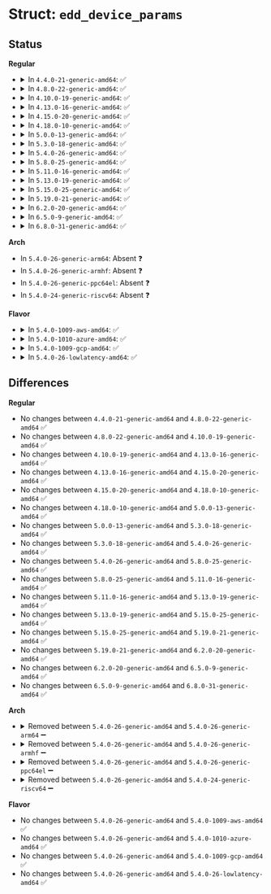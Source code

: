 # Struct: <code>edd_device_params</code>

## Status
<b>Regular</b>
<ul>
<li>
<details>
<summary>In <code>4.4.0-21-generic-amd64</code>: ✅</summary>

```c
struct edd_device_params {
    __u16 length;
    __u16 info_flags;
    __u32 num_default_cylinders;
    __u32 num_default_heads;
    __u32 sectors_per_track;
    __u64 number_of_sectors;
    __u16 bytes_per_sector;
    __u32 dpte_ptr;
    __u16 key;
    __u8 device_path_info_length;
    __u8 reserved2;
    __u16 reserved3;
    __u8[4] host_bus_type;
    __u8[8] interface_type;
    union (anon) interface_path;
    union (anon) device_path;
    __u8 reserved4;
    __u8 checksum;
}
```
</details>
</li>
<li>
<details>
<summary>In <code>4.8.0-22-generic-amd64</code>: ✅</summary>

```c
struct edd_device_params {
    __u16 length;
    __u16 info_flags;
    __u32 num_default_cylinders;
    __u32 num_default_heads;
    __u32 sectors_per_track;
    __u64 number_of_sectors;
    __u16 bytes_per_sector;
    __u32 dpte_ptr;
    __u16 key;
    __u8 device_path_info_length;
    __u8 reserved2;
    __u16 reserved3;
    __u8[4] host_bus_type;
    __u8[8] interface_type;
    union (anon) interface_path;
    union (anon) device_path;
    __u8 reserved4;
    __u8 checksum;
}
```
</details>
</li>
<li>
<details>
<summary>In <code>4.10.0-19-generic-amd64</code>: ✅</summary>

```c
struct edd_device_params {
    __u16 length;
    __u16 info_flags;
    __u32 num_default_cylinders;
    __u32 num_default_heads;
    __u32 sectors_per_track;
    __u64 number_of_sectors;
    __u16 bytes_per_sector;
    __u32 dpte_ptr;
    __u16 key;
    __u8 device_path_info_length;
    __u8 reserved2;
    __u16 reserved3;
    __u8[4] host_bus_type;
    __u8[8] interface_type;
    union (anon) interface_path;
    union (anon) device_path;
    __u8 reserved4;
    __u8 checksum;
}
```
</details>
</li>
<li>
<details>
<summary>In <code>4.13.0-16-generic-amd64</code>: ✅</summary>

```c
struct edd_device_params {
    __u16 length;
    __u16 info_flags;
    __u32 num_default_cylinders;
    __u32 num_default_heads;
    __u32 sectors_per_track;
    __u64 number_of_sectors;
    __u16 bytes_per_sector;
    __u32 dpte_ptr;
    __u16 key;
    __u8 device_path_info_length;
    __u8 reserved2;
    __u16 reserved3;
    __u8[4] host_bus_type;
    __u8[8] interface_type;
    union (anon) interface_path;
    union (anon) device_path;
    __u8 reserved4;
    __u8 checksum;
}
```
</details>
</li>
<li>
<details>
<summary>In <code>4.15.0-20-generic-amd64</code>: ✅</summary>

```c
struct edd_device_params {
    __u16 length;
    __u16 info_flags;
    __u32 num_default_cylinders;
    __u32 num_default_heads;
    __u32 sectors_per_track;
    __u64 number_of_sectors;
    __u16 bytes_per_sector;
    __u32 dpte_ptr;
    __u16 key;
    __u8 device_path_info_length;
    __u8 reserved2;
    __u16 reserved3;
    __u8[4] host_bus_type;
    __u8[8] interface_type;
    union (anon) interface_path;
    union (anon) device_path;
    __u8 reserved4;
    __u8 checksum;
}
```
</details>
</li>
<li>
<details>
<summary>In <code>4.18.0-10-generic-amd64</code>: ✅</summary>

```c
struct edd_device_params {
    __u16 length;
    __u16 info_flags;
    __u32 num_default_cylinders;
    __u32 num_default_heads;
    __u32 sectors_per_track;
    __u64 number_of_sectors;
    __u16 bytes_per_sector;
    __u32 dpte_ptr;
    __u16 key;
    __u8 device_path_info_length;
    __u8 reserved2;
    __u16 reserved3;
    __u8[4] host_bus_type;
    __u8[8] interface_type;
    union (anon) interface_path;
    union (anon) device_path;
    __u8 reserved4;
    __u8 checksum;
}
```
</details>
</li>
<li>
<details>
<summary>In <code>5.0.0-13-generic-amd64</code>: ✅</summary>

```c
struct edd_device_params {
    __u16 length;
    __u16 info_flags;
    __u32 num_default_cylinders;
    __u32 num_default_heads;
    __u32 sectors_per_track;
    __u64 number_of_sectors;
    __u16 bytes_per_sector;
    __u32 dpte_ptr;
    __u16 key;
    __u8 device_path_info_length;
    __u8 reserved2;
    __u16 reserved3;
    __u8[4] host_bus_type;
    __u8[8] interface_type;
    union (anon) interface_path;
    union (anon) device_path;
    __u8 reserved4;
    __u8 checksum;
}
```
</details>
</li>
<li>
<details>
<summary>In <code>5.3.0-18-generic-amd64</code>: ✅</summary>

```c
struct edd_device_params {
    __u16 length;
    __u16 info_flags;
    __u32 num_default_cylinders;
    __u32 num_default_heads;
    __u32 sectors_per_track;
    __u64 number_of_sectors;
    __u16 bytes_per_sector;
    __u32 dpte_ptr;
    __u16 key;
    __u8 device_path_info_length;
    __u8 reserved2;
    __u16 reserved3;
    __u8[4] host_bus_type;
    __u8[8] interface_type;
    union (anon) interface_path;
    union (anon) device_path;
    __u8 reserved4;
    __u8 checksum;
}
```
</details>
</li>
<li>
<details>
<summary>In <code>5.4.0-26-generic-amd64</code>: ✅</summary>

```c
struct edd_device_params {
    __u16 length;
    __u16 info_flags;
    __u32 num_default_cylinders;
    __u32 num_default_heads;
    __u32 sectors_per_track;
    __u64 number_of_sectors;
    __u16 bytes_per_sector;
    __u32 dpte_ptr;
    __u16 key;
    __u8 device_path_info_length;
    __u8 reserved2;
    __u16 reserved3;
    __u8[4] host_bus_type;
    __u8[8] interface_type;
    union (anon) interface_path;
    union (anon) device_path;
    __u8 reserved4;
    __u8 checksum;
}
```
</details>
</li>
<li>
<details>
<summary>In <code>5.8.0-25-generic-amd64</code>: ✅</summary>

```c
struct edd_device_params {
    __u16 length;
    __u16 info_flags;
    __u32 num_default_cylinders;
    __u32 num_default_heads;
    __u32 sectors_per_track;
    __u64 number_of_sectors;
    __u16 bytes_per_sector;
    __u32 dpte_ptr;
    __u16 key;
    __u8 device_path_info_length;
    __u8 reserved2;
    __u16 reserved3;
    __u8[4] host_bus_type;
    __u8[8] interface_type;
    union (anon) interface_path;
    union (anon) device_path;
    __u8 reserved4;
    __u8 checksum;
}
```
</details>
</li>
<li>
<details>
<summary>In <code>5.11.0-16-generic-amd64</code>: ✅</summary>

```c
struct edd_device_params {
    __u16 length;
    __u16 info_flags;
    __u32 num_default_cylinders;
    __u32 num_default_heads;
    __u32 sectors_per_track;
    __u64 number_of_sectors;
    __u16 bytes_per_sector;
    __u32 dpte_ptr;
    __u16 key;
    __u8 device_path_info_length;
    __u8 reserved2;
    __u16 reserved3;
    __u8[4] host_bus_type;
    __u8[8] interface_type;
    union (anon) interface_path;
    union (anon) device_path;
    __u8 reserved4;
    __u8 checksum;
}
```
</details>
</li>
<li>
<details>
<summary>In <code>5.13.0-19-generic-amd64</code>: ✅</summary>

```c
struct edd_device_params {
    __u16 length;
    __u16 info_flags;
    __u32 num_default_cylinders;
    __u32 num_default_heads;
    __u32 sectors_per_track;
    __u64 number_of_sectors;
    __u16 bytes_per_sector;
    __u32 dpte_ptr;
    __u16 key;
    __u8 device_path_info_length;
    __u8 reserved2;
    __u16 reserved3;
    __u8[4] host_bus_type;
    __u8[8] interface_type;
    union (anon) interface_path;
    union (anon) device_path;
    __u8 reserved4;
    __u8 checksum;
}
```
</details>
</li>
<li>
<details>
<summary>In <code>5.15.0-25-generic-amd64</code>: ✅</summary>

```c
struct edd_device_params {
    __u16 length;
    __u16 info_flags;
    __u32 num_default_cylinders;
    __u32 num_default_heads;
    __u32 sectors_per_track;
    __u64 number_of_sectors;
    __u16 bytes_per_sector;
    __u32 dpte_ptr;
    __u16 key;
    __u8 device_path_info_length;
    __u8 reserved2;
    __u16 reserved3;
    __u8[4] host_bus_type;
    __u8[8] interface_type;
    union (anon) interface_path;
    union (anon) device_path;
    __u8 reserved4;
    __u8 checksum;
}
```
</details>
</li>
<li>
<details>
<summary>In <code>5.19.0-21-generic-amd64</code>: ✅</summary>

```c
struct edd_device_params {
    __u16 length;
    __u16 info_flags;
    __u32 num_default_cylinders;
    __u32 num_default_heads;
    __u32 sectors_per_track;
    __u64 number_of_sectors;
    __u16 bytes_per_sector;
    __u32 dpte_ptr;
    __u16 key;
    __u8 device_path_info_length;
    __u8 reserved2;
    __u16 reserved3;
    __u8[4] host_bus_type;
    __u8[8] interface_type;
    union (anon) interface_path;
    union (anon) device_path;
    __u8 reserved4;
    __u8 checksum;
}
```
</details>
</li>
<li>
<details>
<summary>In <code>6.2.0-20-generic-amd64</code>: ✅</summary>

```c
struct edd_device_params {
    __u16 length;
    __u16 info_flags;
    __u32 num_default_cylinders;
    __u32 num_default_heads;
    __u32 sectors_per_track;
    __u64 number_of_sectors;
    __u16 bytes_per_sector;
    __u32 dpte_ptr;
    __u16 key;
    __u8 device_path_info_length;
    __u8 reserved2;
    __u16 reserved3;
    __u8[4] host_bus_type;
    __u8[8] interface_type;
    union (anon) interface_path;
    union (anon) device_path;
    __u8 reserved4;
    __u8 checksum;
}
```
</details>
</li>
<li>
<details>
<summary>In <code>6.5.0-9-generic-amd64</code>: ✅</summary>

```c
struct edd_device_params {
    __u16 length;
    __u16 info_flags;
    __u32 num_default_cylinders;
    __u32 num_default_heads;
    __u32 sectors_per_track;
    __u64 number_of_sectors;
    __u16 bytes_per_sector;
    __u32 dpte_ptr;
    __u16 key;
    __u8 device_path_info_length;
    __u8 reserved2;
    __u16 reserved3;
    __u8[4] host_bus_type;
    __u8[8] interface_type;
    union (anon) interface_path;
    union (anon) device_path;
    __u8 reserved4;
    __u8 checksum;
}
```
</details>
</li>
<li>
<details>
<summary>In <code>6.8.0-31-generic-amd64</code>: ✅</summary>

```c
struct edd_device_params {
    __u16 length;
    __u16 info_flags;
    __u32 num_default_cylinders;
    __u32 num_default_heads;
    __u32 sectors_per_track;
    __u64 number_of_sectors;
    __u16 bytes_per_sector;
    __u32 dpte_ptr;
    __u16 key;
    __u8 device_path_info_length;
    __u8 reserved2;
    __u16 reserved3;
    __u8[4] host_bus_type;
    __u8[8] interface_type;
    union (anon) interface_path;
    union (anon) device_path;
    __u8 reserved4;
    __u8 checksum;
}
```
</details>
</li>
</ul>
<b>Arch</b>
<ul>
<li>
In <code>5.4.0-26-generic-arm64</code>: Absent ❓
</li>
<li>
In <code>5.4.0-26-generic-armhf</code>: Absent ❓
</li>
<li>
In <code>5.4.0-26-generic-ppc64el</code>: Absent ❓
</li>
<li>
In <code>5.4.0-24-generic-riscv64</code>: Absent ❓
</li>
</ul>
<b>Flavor</b>
<ul>
<li>
<details>
<summary>In <code>5.4.0-1009-aws-amd64</code>: ✅</summary>

```c
struct edd_device_params {
    __u16 length;
    __u16 info_flags;
    __u32 num_default_cylinders;
    __u32 num_default_heads;
    __u32 sectors_per_track;
    __u64 number_of_sectors;
    __u16 bytes_per_sector;
    __u32 dpte_ptr;
    __u16 key;
    __u8 device_path_info_length;
    __u8 reserved2;
    __u16 reserved3;
    __u8[4] host_bus_type;
    __u8[8] interface_type;
    union (anon) interface_path;
    union (anon) device_path;
    __u8 reserved4;
    __u8 checksum;
}
```
</details>
</li>
<li>
<details>
<summary>In <code>5.4.0-1010-azure-amd64</code>: ✅</summary>

```c
struct edd_device_params {
    __u16 length;
    __u16 info_flags;
    __u32 num_default_cylinders;
    __u32 num_default_heads;
    __u32 sectors_per_track;
    __u64 number_of_sectors;
    __u16 bytes_per_sector;
    __u32 dpte_ptr;
    __u16 key;
    __u8 device_path_info_length;
    __u8 reserved2;
    __u16 reserved3;
    __u8[4] host_bus_type;
    __u8[8] interface_type;
    union (anon) interface_path;
    union (anon) device_path;
    __u8 reserved4;
    __u8 checksum;
}
```
</details>
</li>
<li>
<details>
<summary>In <code>5.4.0-1009-gcp-amd64</code>: ✅</summary>

```c
struct edd_device_params {
    __u16 length;
    __u16 info_flags;
    __u32 num_default_cylinders;
    __u32 num_default_heads;
    __u32 sectors_per_track;
    __u64 number_of_sectors;
    __u16 bytes_per_sector;
    __u32 dpte_ptr;
    __u16 key;
    __u8 device_path_info_length;
    __u8 reserved2;
    __u16 reserved3;
    __u8[4] host_bus_type;
    __u8[8] interface_type;
    union (anon) interface_path;
    union (anon) device_path;
    __u8 reserved4;
    __u8 checksum;
}
```
</details>
</li>
<li>
<details>
<summary>In <code>5.4.0-26-lowlatency-amd64</code>: ✅</summary>

```c
struct edd_device_params {
    __u16 length;
    __u16 info_flags;
    __u32 num_default_cylinders;
    __u32 num_default_heads;
    __u32 sectors_per_track;
    __u64 number_of_sectors;
    __u16 bytes_per_sector;
    __u32 dpte_ptr;
    __u16 key;
    __u8 device_path_info_length;
    __u8 reserved2;
    __u16 reserved3;
    __u8[4] host_bus_type;
    __u8[8] interface_type;
    union (anon) interface_path;
    union (anon) device_path;
    __u8 reserved4;
    __u8 checksum;
}
```
</details>
</li>
</ul>

## Differences
<b>Regular</b>
<ul>
<li>
No changes between <code>4.4.0-21-generic-amd64</code> and <code>4.8.0-22-generic-amd64</code> ✅
</li>
<li>
No changes between <code>4.8.0-22-generic-amd64</code> and <code>4.10.0-19-generic-amd64</code> ✅
</li>
<li>
No changes between <code>4.10.0-19-generic-amd64</code> and <code>4.13.0-16-generic-amd64</code> ✅
</li>
<li>
No changes between <code>4.13.0-16-generic-amd64</code> and <code>4.15.0-20-generic-amd64</code> ✅
</li>
<li>
No changes between <code>4.15.0-20-generic-amd64</code> and <code>4.18.0-10-generic-amd64</code> ✅
</li>
<li>
No changes between <code>4.18.0-10-generic-amd64</code> and <code>5.0.0-13-generic-amd64</code> ✅
</li>
<li>
No changes between <code>5.0.0-13-generic-amd64</code> and <code>5.3.0-18-generic-amd64</code> ✅
</li>
<li>
No changes between <code>5.3.0-18-generic-amd64</code> and <code>5.4.0-26-generic-amd64</code> ✅
</li>
<li>
No changes between <code>5.4.0-26-generic-amd64</code> and <code>5.8.0-25-generic-amd64</code> ✅
</li>
<li>
No changes between <code>5.8.0-25-generic-amd64</code> and <code>5.11.0-16-generic-amd64</code> ✅
</li>
<li>
No changes between <code>5.11.0-16-generic-amd64</code> and <code>5.13.0-19-generic-amd64</code> ✅
</li>
<li>
No changes between <code>5.13.0-19-generic-amd64</code> and <code>5.15.0-25-generic-amd64</code> ✅
</li>
<li>
No changes between <code>5.15.0-25-generic-amd64</code> and <code>5.19.0-21-generic-amd64</code> ✅
</li>
<li>
No changes between <code>5.19.0-21-generic-amd64</code> and <code>6.2.0-20-generic-amd64</code> ✅
</li>
<li>
No changes between <code>6.2.0-20-generic-amd64</code> and <code>6.5.0-9-generic-amd64</code> ✅
</li>
<li>
No changes between <code>6.5.0-9-generic-amd64</code> and <code>6.8.0-31-generic-amd64</code> ✅
</li>
</ul>
<b>Arch</b>
<ul>
<li>
<details>
<summary>Removed between <code>5.4.0-26-generic-amd64</code> and <code>5.4.0-26-generic-arm64</code> ➖</summary>

```c
struct edd_device_params {
    __u16 length;
    __u16 info_flags;
    __u32 num_default_cylinders;
    __u32 num_default_heads;
    __u32 sectors_per_track;
    __u64 number_of_sectors;
    __u16 bytes_per_sector;
    __u32 dpte_ptr;
    __u16 key;
    __u8 device_path_info_length;
    __u8 reserved2;
    __u16 reserved3;
    __u8[4] host_bus_type;
    __u8[8] interface_type;
    union (anon) interface_path;
    union (anon) device_path;
    __u8 reserved4;
    __u8 checksum;
}
```
</details>
</li>
<li>
<details>
<summary>Removed between <code>5.4.0-26-generic-amd64</code> and <code>5.4.0-26-generic-armhf</code> ➖</summary>

```c
struct edd_device_params {
    __u16 length;
    __u16 info_flags;
    __u32 num_default_cylinders;
    __u32 num_default_heads;
    __u32 sectors_per_track;
    __u64 number_of_sectors;
    __u16 bytes_per_sector;
    __u32 dpte_ptr;
    __u16 key;
    __u8 device_path_info_length;
    __u8 reserved2;
    __u16 reserved3;
    __u8[4] host_bus_type;
    __u8[8] interface_type;
    union (anon) interface_path;
    union (anon) device_path;
    __u8 reserved4;
    __u8 checksum;
}
```
</details>
</li>
<li>
<details>
<summary>Removed between <code>5.4.0-26-generic-amd64</code> and <code>5.4.0-26-generic-ppc64el</code> ➖</summary>

```c
struct edd_device_params {
    __u16 length;
    __u16 info_flags;
    __u32 num_default_cylinders;
    __u32 num_default_heads;
    __u32 sectors_per_track;
    __u64 number_of_sectors;
    __u16 bytes_per_sector;
    __u32 dpte_ptr;
    __u16 key;
    __u8 device_path_info_length;
    __u8 reserved2;
    __u16 reserved3;
    __u8[4] host_bus_type;
    __u8[8] interface_type;
    union (anon) interface_path;
    union (anon) device_path;
    __u8 reserved4;
    __u8 checksum;
}
```
</details>
</li>
<li>
<details>
<summary>Removed between <code>5.4.0-26-generic-amd64</code> and <code>5.4.0-24-generic-riscv64</code> ➖</summary>

```c
struct edd_device_params {
    __u16 length;
    __u16 info_flags;
    __u32 num_default_cylinders;
    __u32 num_default_heads;
    __u32 sectors_per_track;
    __u64 number_of_sectors;
    __u16 bytes_per_sector;
    __u32 dpte_ptr;
    __u16 key;
    __u8 device_path_info_length;
    __u8 reserved2;
    __u16 reserved3;
    __u8[4] host_bus_type;
    __u8[8] interface_type;
    union (anon) interface_path;
    union (anon) device_path;
    __u8 reserved4;
    __u8 checksum;
}
```
</details>
</li>
</ul>
<b>Flavor</b>
<ul>
<li>
No changes between <code>5.4.0-26-generic-amd64</code> and <code>5.4.0-1009-aws-amd64</code> ✅
</li>
<li>
No changes between <code>5.4.0-26-generic-amd64</code> and <code>5.4.0-1010-azure-amd64</code> ✅
</li>
<li>
No changes between <code>5.4.0-26-generic-amd64</code> and <code>5.4.0-1009-gcp-amd64</code> ✅
</li>
<li>
No changes between <code>5.4.0-26-generic-amd64</code> and <code>5.4.0-26-lowlatency-amd64</code> ✅
</li>
</ul>
